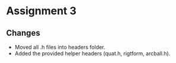 # Assignment 3

## Changes
- Moved all .h files into headers folder.
- Added the provided helper headers (quat.h, rigtform, arcball.h).
